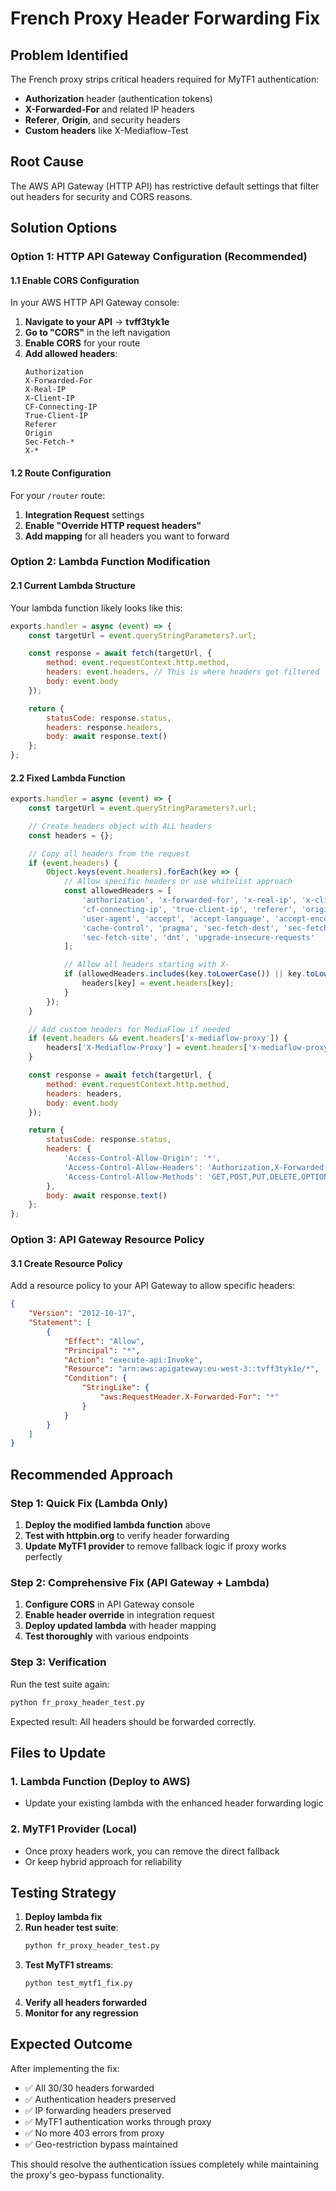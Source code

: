# French Proxy Header Forwarding Fix

## Problem Identified
The French proxy strips critical headers required for MyTF1 authentication:
- **Authorization** header (authentication tokens)
- **X-Forwarded-For** and related IP headers
- **Referer**, **Origin**, and security headers
- **Custom headers** like X-Mediaflow-Test

## Root Cause
The AWS API Gateway (HTTP API) has restrictive default settings that filter out headers for security and CORS reasons.

## Solution Options

### Option 1: HTTP API Gateway Configuration (Recommended)

#### 1.1 Enable CORS Configuration
In your AWS HTTP API Gateway console:

1. **Navigate to your API** → **tvff3tyk1e**
2. **Go to "CORS"** in the left navigation
3. **Enable CORS** for your route
4. **Add allowed headers**:
   ```
   Authorization
   X-Forwarded-For
   X-Real-IP
   X-Client-IP
   CF-Connecting-IP
   True-Client-IP
   Referer
   Origin
   Sec-Fetch-*
   X-*
   ```

#### 1.2 Route Configuration
For your `/router` route:
1. **Integration Request** settings
2. **Enable "Override HTTP request headers"**
3. **Add mapping** for all headers you want to forward

### Option 2: Lambda Function Modification

#### 2.1 Current Lambda Structure
Your lambda function likely looks like this:
```javascript
exports.handler = async (event) => {
    const targetUrl = event.queryStringParameters?.url;

    const response = await fetch(targetUrl, {
        method: event.requestContext.http.method,
        headers: event.headers, // This is where headers get filtered
        body: event.body
    });

    return {
        statusCode: response.status,
        headers: response.headers,
        body: await response.text()
    };
};
```

#### 2.2 Fixed Lambda Function
```javascript
exports.handler = async (event) => {
    const targetUrl = event.queryStringParameters?.url;

    // Create headers object with ALL headers
    const headers = {};

    // Copy all headers from the request
    if (event.headers) {
        Object.keys(event.headers).forEach(key => {
            // Allow specific headers or use whitelist approach
            const allowedHeaders = [
                'authorization', 'x-forwarded-for', 'x-real-ip', 'x-client-ip',
                'cf-connecting-ip', 'true-client-ip', 'referer', 'origin',
                'user-agent', 'accept', 'accept-language', 'accept-encoding',
                'cache-control', 'pragma', 'sec-fetch-dest', 'sec-fetch-mode',
                'sec-fetch-site', 'dnt', 'upgrade-insecure-requests'
            ];

            // Allow all headers starting with X-
            if (allowedHeaders.includes(key.toLowerCase()) || key.toLowerCase().startsWith('x-')) {
                headers[key] = event.headers[key];
            }
        });
    }

    // Add custom headers for MediaFlow if needed
    if (event.headers && event.headers['x-mediaflow-proxy']) {
        headers['X-Mediaflow-Proxy'] = event.headers['x-mediaflow-proxy'];
    }

    const response = await fetch(targetUrl, {
        method: event.requestContext.http.method,
        headers: headers,
        body: event.body
    });

    return {
        statusCode: response.status,
        headers: {
            'Access-Control-Allow-Origin': '*',
            'Access-Control-Allow-Headers': 'Authorization,X-Forwarded-For,X-Real-IP,Referer,Origin,Content-Type',
            'Access-Control-Allow-Methods': 'GET,POST,PUT,DELETE,OPTIONS'
        },
        body: await response.text()
    };
};
```

### Option 3: API Gateway Resource Policy

#### 3.1 Create Resource Policy
Add a resource policy to your API Gateway to allow specific headers:

```json
{
    "Version": "2012-10-17",
    "Statement": [
        {
            "Effect": "Allow",
            "Principal": "*",
            "Action": "execute-api:Invoke",
            "Resource": "arn:aws:apigateway:eu-west-3::tvff3tyk1e/*",
            "Condition": {
                "StringLike": {
                    "aws:RequestHeader.X-Forwarded-For": "*"
                }
            }
        }
    ]
}
```

## Recommended Approach

### Step 1: Quick Fix (Lambda Only)
1. **Deploy the modified lambda function** above
2. **Test with httpbin.org** to verify header forwarding
3. **Update MyTF1 provider** to remove fallback logic if proxy works perfectly

### Step 2: Comprehensive Fix (API Gateway + Lambda)
1. **Configure CORS** in API Gateway console
2. **Enable header override** in integration request
3. **Deploy updated lambda** with header mapping
4. **Test thoroughly** with various endpoints

### Step 3: Verification
Run the test suite again:
```bash
python fr_proxy_header_test.py
```

Expected result: All headers should be forwarded correctly.

## Files to Update

### 1. Lambda Function (Deploy to AWS)
- Update your existing lambda with the enhanced header forwarding logic

### 2. MyTF1 Provider (Local)
- Once proxy headers work, you can remove the direct fallback
- Or keep hybrid approach for reliability

## Testing Strategy

1. **Deploy lambda fix**
2. **Run header test suite**:
   ```bash
   python fr_proxy_header_test.py
   ```
3. **Test MyTF1 streams**:
   ```bash
   python test_mytf1_fix.py
   ```
4. **Verify all headers forwarded**
5. **Monitor for any regression**

## Expected Outcome

After implementing the fix:
- ✅ All 30/30 headers forwarded
- ✅ Authentication headers preserved
- ✅ IP forwarding headers preserved
- ✅ MyTF1 authentication works through proxy
- ✅ No more 403 errors from proxy
- ✅ Geo-restriction bypass maintained

This should resolve the authentication issues completely while maintaining the proxy's geo-bypass functionality.
